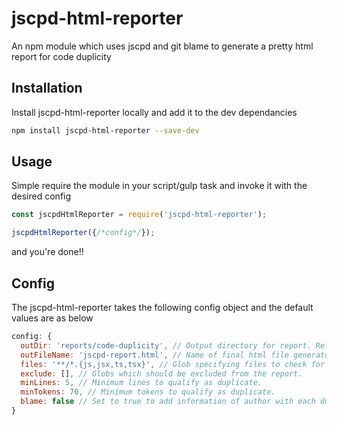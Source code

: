 # jscpd-html-reporter
An npm module which uses jscpd and git blame to generate a pretty html report for code duplicity

## Installation

Install jscpd-html-reporter locally and add it to the dev dependancies
```bash
npm install jscpd-html-reporter --save-dev
```

## Usage

Simple require the module in your script/gulp task and invoke it with the desired config

```js
const jscpdHtmlReporter = require('jscpd-html-reporter');

jscpdHtmlReporter({/*config*/});

```

and you're done!!

## Config

The jscpd-html-reporter takes the following config object and the default values are as below

```js
config: {
  outDir: 'reports/code-duplicity', // Output directory for report. Relative to project root.
  outFileName: 'jscpd-report.html', // Name of final html file generated.
  files: '**/*.{js,jsx,ts,tsx}', // Glob specifying files to check for duplicity.
  exclude: [], // Globs which should be excluded from the report. 
  minLines: 5, // Minimum lines to qualify as duplicate.
  minTokens: 70, // Minimum tokens to qualify as duplicate.
  blame: false // Set to true to add information of author with each duplicate line (for Git).
}
```
